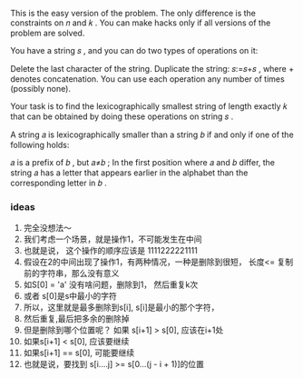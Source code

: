This is the easy version of the problem. The only difference is the constraints on 𝑛
 and 𝑘
. You can make hacks only if all versions of the problem are solved.

You have a string 𝑠
, and you can do two types of operations on it:

Delete the last character of the string.
Duplicate the string: 𝑠:=𝑠+𝑠
, where +
 denotes concatenation.
You can use each operation any number of times (possibly none).

Your task is to find the lexicographically smallest string of length exactly 𝑘
 that can be obtained by doing these operations on string 𝑠
.

A string 𝑎
 is lexicographically smaller than a string 𝑏
 if and only if one of the following holds:

𝑎
 is a prefix of 𝑏
, but 𝑎≠𝑏
;
In the first position where 𝑎
 and 𝑏
 differ, the string 𝑎
 has a letter that appears earlier in the alphabet than the corresponding letter in 𝑏
.


### ideas
1. 完全没想法～
2. 我们考虑一个场景，就是操作1，不可能发生在中间
3. 也就是说， 这个操作的顺序应该是 1111222221111
4. 假设在2的中间出现了操作1，有两种情况，一种是删除到很短， 长度<= 复制前的字符串，那么没有意义
5. 如S[0] = 'a' 没有啥问题，删除到1， 然后重复k次
6. 或者 s[0]是s中最小的字符
7. 所以，这里就是最多删除到s[i], s[i]是最小的那个字符，
8. 然后重复,最后把多余的删除掉
9. 但是删除到哪个位置呢？ 如果 s[i+1] > s[0], 应该在i+1处
10. 如果s[i+1] < s[0], 应该要继续
11. 如果s[i+1] == s[0], 可能要继续
12. 也就是说，要找到 s[i....j] >= s[0...(j - i + 1)]的位置  